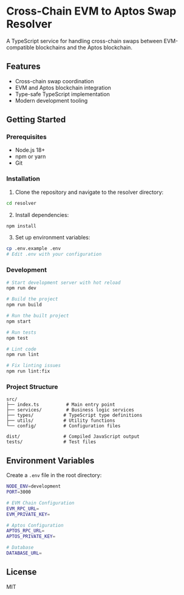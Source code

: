 # Cross-Chain EVM to Aptos Swap Resolver

A TypeScript service for handling cross-chain swaps between EVM-compatible blockchains and the Aptos blockchain.

## Features

- Cross-chain swap coordination
- EVM and Aptos blockchain integration
- Type-safe TypeScript implementation
- Modern development tooling

## Getting Started

### Prerequisites

- Node.js 18+ 
- npm or yarn
- Git

### Installation

1. Clone the repository and navigate to the resolver directory:
```bash
cd resolver
```

2. Install dependencies:
```bash
npm install
```

3. Set up environment variables:
```bash
cp .env.example .env
# Edit .env with your configuration
```

### Development

```bash
# Start development server with hot reload
npm run dev

# Build the project
npm run build

# Run the built project
npm start

# Run tests
npm test

# Lint code
npm run lint

# Fix linting issues
npm run lint:fix
```

### Project Structure

```
src/
├── index.ts          # Main entry point
├── services/         # Business logic services
├── types/           # TypeScript type definitions
├── utils/           # Utility functions
└── config/          # Configuration files

dist/                # Compiled JavaScript output
tests/               # Test files
```

## Environment Variables

Create a `.env` file in the root directory:

```bash
NODE_ENV=development
PORT=3000

# EVM Chain Configuration
EVM_RPC_URL=
EVM_PRIVATE_KEY=

# Aptos Configuration
APTOS_RPC_URL=
APTOS_PRIVATE_KEY=

# Database
DATABASE_URL=
```

## License

MIT

